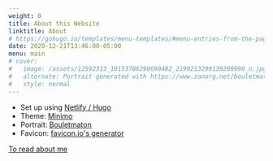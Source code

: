 ```yaml
---
weight: 0
title: About this Website
linktitle: About
# https://gohugo.io/templates/menu-templates/#menu-entries-from-the-pages-front-matter
date: 2020-12-21T13:46:00-05:00
menu: main
# cover:
#   image: /assets/12592313_10153786298690482_2190213299138209990_n.jpg
#   alternate: Portrait generated with https://www.zanorg.net/bouletmaton/
#   style: normal
---
```


 * Set up using [Netlify / Hugo](https://gohugo.io/hosting-and-deployment/hosting-on-netlify/)
 * Theme: [Minimo](https://github.com/MunifTanjim/minimo)
 * Portrait: [Bouletmaton](https://www.zanorg.net/bouletmaton/)
 * Favicon: [favicon.io's generator](https://favicon.io/favicon-generator/)

[To read about me](/)